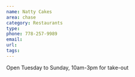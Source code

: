 ```yaml
---
name: Natty Cakes
area: chase
category: Restaurants
type:
phone: 778-257-9989
email:
url:
tags:
---
```


Open Tuesday to Sunday, 10am-3pm for take-out
